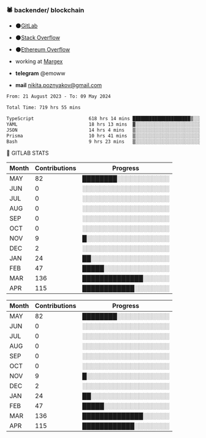 ### 🕷 backender/ blockchain

- 🌑[GitLab](https://gitlab.com/emochka2007)
- 🌑[Stack Overflow](https://stackoverflow.com/users/21364335/nick)
- 🌑[Ethereum Overflow](https://ethereum.stackexchange.com/users/133652/nick)

- working at [Margex](https://margex.com/en)
- **telegram** @emoww
- **mail** nikita.poznyakov@gmail.com

<!--START_SECTION:waka-->

```txt
From: 21 August 2023 - To: 09 May 2024

Total Time: 719 hrs 55 mins

TypeScript                    618 hrs 14 mins █████████████████████▒░░░   85.85 %
YAML                          18 hrs 13 mins  ▓░░░░░░░░░░░░░░░░░░░░░░░░   02.53 %
JSON                          14 hrs 4 mins   ▒░░░░░░░░░░░░░░░░░░░░░░░░   01.95 %
Prisma                        10 hrs 41 mins  ▒░░░░░░░░░░░░░░░░░░░░░░░░   01.48 %
Bash                          9 hrs 23 mins   ▒░░░░░░░░░░░░░░░░░░░░░░░░   01.30 %
```

<!--END_SECTION:waka-->


🦊 GITLAB STATS

<!--START_SECTION:emo-gitlab-->
<!--END_SECTION:emo-gitlab-->
| Month | Contributions | Progress | 
|-------|---------------|---------------------------|
|MAY|82 |████████░░░░░░░░░░░░|
|JUN|0  |░░░░░░░░░░░░░░░░░░░░|
|JUL|0  |░░░░░░░░░░░░░░░░░░░░|
|AUG|0  |░░░░░░░░░░░░░░░░░░░░|
|SEP|0  |░░░░░░░░░░░░░░░░░░░░|
|OCT|0  |░░░░░░░░░░░░░░░░░░░░|
|NOV|9  |█░░░░░░░░░░░░░░░░░░░|
|DEC|2  |░░░░░░░░░░░░░░░░░░░░|
|JAN|24 |██░░░░░░░░░░░░░░░░░░|
|FEB|47 |█████░░░░░░░░░░░░░░░|
|MAR|136|██████████████░░░░░░|
|APR|115|████████████░░░░░░░░|

| Month | Contributions | Progress | 
|-------|---------------|---------------------------|
|MAY|82 |████████░░░░░░░░░░░░|
|JUN|0  |░░░░░░░░░░░░░░░░░░░░|
|JUL|0  |░░░░░░░░░░░░░░░░░░░░|
|AUG|0  |░░░░░░░░░░░░░░░░░░░░|
|SEP|0  |░░░░░░░░░░░░░░░░░░░░|
|OCT|0  |░░░░░░░░░░░░░░░░░░░░|
|NOV|9  |█░░░░░░░░░░░░░░░░░░░|
|DEC|2  |░░░░░░░░░░░░░░░░░░░░|
|JAN|24 |██░░░░░░░░░░░░░░░░░░|
|FEB|47 |█████░░░░░░░░░░░░░░░|
|MAR|136|██████████████░░░░░░|
|APR|115|████████████░░░░░░░░|


